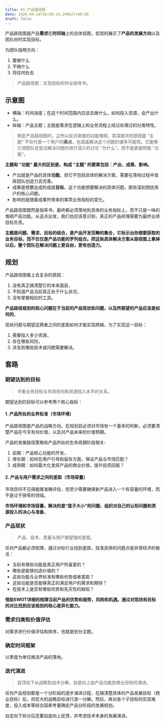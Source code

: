 ```yaml
---
title: 01-产品路线图
date: 2020-04-14T10:09:14.290627+08:00
draft: false
---
```


产品路径图是产品**需求**在**时间轴**上的总体视图，宏观的展示了**产品的发展方向**以及团队何时实现目标。

为团队指明方向：

1. 要做什么
2. 不做什么
3. 将往何处去

> 产品路径图：实现目标的作业指导书。

## 示意图

- 横轴：时间进度；在这个时间范围内应该去做什么，如何投入资源，会产出什么。
- 纵轴：产品主题；主题是需求在逻辑上和业务流程上经过处理过的分类特性。

> 制定产品路径图时，之所以反对直接的功能堆砌，其深层次的原因是 “主题” 不仅代表一个用户的**痛点**，也涵盖解决这个问题的诸多可能性。它能够引领团队在尝试解决问题时进行深入的讨论 “为什么”，而不是直接照搬 “功能”。

**主题和 “功能” 最大的区别是，构成 “主题” 的要素包括：产出、成果、影响。**

- 产出就是产品的具体**功能**。但它不包括具体的解决方案，需要在落地过程中发挥团队创造力去完善。
- 成果是想要达成的成就**目标**，这个功能想要解决的具体问题，那些深刻困扰用户的核心问题。
- 影响则是随着成果所带来的某项业务指标的变化。

产品路径图既然是指导书，最终都必须落地到具体的业务指标上，而不只是一味的堆砌产品功能。从这点出发，我们也应该意识到，真正的产品经理需要为最终业绩目标负责。

**主题是问题、需求、目标的结合，是产品开发范畴的集合，它标示出你想要获取的业务目标，而不仅仅是产品功能的罗列组合。把这些具体解决方案从路径图上拿掉以后，整个团队在解决问题上更自由，更有创造力。**

## 规划

产品路径图看上去复杂的原因：

1. 没有真正搞清楚它的本来面目，
2. 不知道产品当前真正处于什么状况，
3. 没有掌握相应的工具。

**产品路径规划的核心问题在于当前的产品现状和问题，以及所期望的产品应该是如何的**。

现状问题与期望这两者之间的差距如何才能实现跨越，为了实现这一目标：

1. 需要投入多少资源，
2. 存在哪些风险，
3. 涉及到哪些技术或问题需要解决。

## 套路

### 期望达到的目标

> 平衡业务目标与市场空间和资源投入水平的关系。

期望达到的目标可以参考两个核心指标：

#### 1. 产品所处的业界标准（市场环境）

产品路径图是产品的战略方向，在规划前必须对市场有一个基本的判断，必须要清楚产品在今天有何价值，以及对产品未来的价值预期。

产品的发展路径策略和产品所处的生命周期阶段相关:

1. 前期：产品核心功能的开发，
2. 增长期：如何在用户引导和留存方面，保证产品与市场匹配？
3. 成熟期：如何最大化发挥产品的商业价值，提升投资回报？

#### 2. 产品与用户需求之间的差距（市场容量）

市场空间不见得能够准确评估，但至少需要确保新产品进入一个有容量的环境，而不是过于狭窄的领域。

**市场环境和市场容量，解决的是“盘子大小”的问题、组织对自己的认知问题和资源投入的决心与准备**。

### 产品现状

> 产品、技术、质量与用户期望值的差距。

任何产品都必须梳理，通过对标行业找到差距，找准具体的问题点是非常经济的做法：

- 当前有哪些功能是真正用户所喜爱的？
- 哪些是能够创造价值的？
- 这些功能与业界标准有哪些优势或者差距？
- 这些功能是否能够真正的满足用户的需求和期待？
- 在技术上是否有哪些优势和先天性的缺陷？

**借助SWOT详细的梳理当前产品的优势和弱势，风险和机遇。通过对现状和目标的对比找到应该规划的核心差异化能力。**

### 需求归类和价值评估

对需求进行价值评估和排序，也就是划分主题。

### 确定时间框架

以季度为单位推进产品的落地。

### 迭代演进

> 自顶向下从战略到战术分解，自底向上由产品功能到商业目标的演进。

任何产品规划都是一个分阶段的逐步演进过程，在搞清楚具体的产品发展目标（商业目标）后，将宏大的战略目标进行逐一分解。然后，再对各个子目标的实现难度，投入成本等综合因素考量确定产品分阶段的发展规划。

自定向下拆分后还要自底向上反馈，并考虑技术本身的发展演进。
